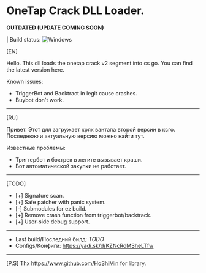 # OneTap Crack DLL Loader. 

**OUTDATED (UPDATE COMING SOON)**

| Build status: ![Windows](https://github.com/0x000cb/otc/workflows/Windows/badge.svg?branch=master&event=push)

[EN]

Hello. This dll loads the onetap crack v2 segment into cs go. You can find the latest version here.

Known issues:
- TriggerBot and Backtract in legit cause crashes.
- Buybot don't work.

-----------------------------------------------------

[RU]

Привет. Этот длл загружает кряк вантапа второй версии в ксго. Последнюю и актуальную версию можно найти тут.

Известные проблемы:
- Триггербот и бэктрек в легите вызывает краши.
- Бот автоматической закупки не работает.

-----------------------------------------------------

[TODO]
  
  - [+] Signature scan.
  - [+] Safe patcher with panic system.
  - [-] Submodules for ez build.
  - [+] Remove crash function from triggerbot/backtrack.
  - [+] User-side debug support.

-----------------------------------------------------

- Last build/Последний билд: *TODO*
- Configs/Конфиги: https://yadi.sk/d/KZNcRdMSheLTfw

-----------------------------------------------------

[P.S]
Thx https://www.github.com/HoShiMin for library.
